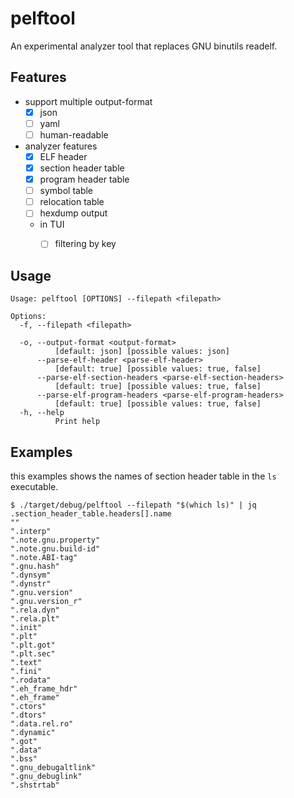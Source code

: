 # pelftool

An experimental analyzer tool that replaces GNU binutils readelf.

## Features

- support multiple output-format
  - [x] json
  - [ ] yaml
  - [ ] human-readable
- analyzer features
  - [x] ELF header
  - [x] section header table
  - [x] program header table
  - [ ] symbol table
  - [ ] relocation table
  - [ ] hexdump output
  - in TUI
    - [ ] filtering by key


## Usage

```plain-text
Usage: pelftool [OPTIONS] --filepath <filepath>

Options:
  -f, --filepath <filepath>
          
  -o, --output-format <output-format>
          [default: json] [possible values: json]
      --parse-elf-header <parse-elf-header>
          [default: true] [possible values: true, false]
      --parse-elf-section-headers <parse-elf-section-headers>
          [default: true] [possible values: true, false]
      --parse-elf-program-headers <parse-elf-program-headers>
          [default: true] [possible values: true, false]
  -h, --help
          Print help
```

## Examples

this examples shows the names of section header table in the `ls` executable.

```shell
$ ./target/debug/pelftool --filepath "$(which ls)" | jq .section_header_table.headers[].name
""
".interp"
".note.gnu.property"
".note.gnu.build-id"
".note.ABI-tag"
".gnu.hash"
".dynsym"
".dynstr"
".gnu.version"
".gnu.version_r"
".rela.dyn"
".rela.plt"
".init"
".plt"
".plt.got"
".plt.sec"
".text"
".fini"
".rodata"
".eh_frame_hdr"
".eh_frame"
".ctors"
".dtors"
".data.rel.ro"
".dynamic"
".got"
".data"
".bss"
".gnu_debugaltlink"
".gnu_debuglink"
".shstrtab"
```

